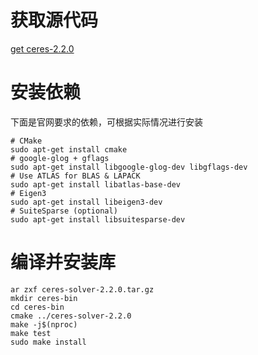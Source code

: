 # 获取源代码

[get ceres-2.2.0](http://ceres-solver.org/ceres-solver-2.2.0.tar.gz) 

# 安装依赖

下面是官网要求的依赖，可根据实际情况进行安装

```shell
# CMake
sudo apt-get install cmake
# google-glog + gflags
sudo apt-get install libgoogle-glog-dev libgflags-dev
# Use ATLAS for BLAS & LAPACK
sudo apt-get install libatlas-base-dev
# Eigen3
sudo apt-get install libeigen3-dev
# SuiteSparse (optional)
sudo apt-get install libsuitesparse-dev
```

# 编译并安装库

```shell
ar zxf ceres-solver-2.2.0.tar.gz
mkdir ceres-bin
cd ceres-bin
cmake ../ceres-solver-2.2.0
make -j$(nproc)
make test
sudo make install
```

